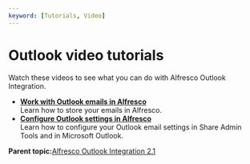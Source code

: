 ```yaml
---
keyword: [Tutorials, Video]
---
```


# Outlook video tutorials

Watch these videos to see what you can do with Alfresco Outlook Integration.

-   **[Work with Outlook emails in Alfresco](../concepts/Outlook-video-01.md)**  
Learn how to store your emails in Alfresco.
-   **[Configure Outlook settings in Alfresco](../concepts/Outlook-video-03.md)**  
Learn how to configure your Outlook email settings in Share Admin Tools and in Microsoft Outlook.

**Parent topic:**[Alfresco Outlook Integration 2.1](../concepts/Outlook-overview.md)

